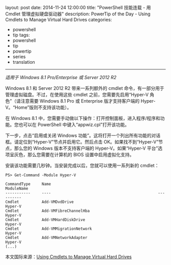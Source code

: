 layout: post
date: 2014-11-24 12:00:00
title: "PowerShell 技能连载 - 用 Cmdlet 管理虚拟硬盘驱动器"
description: PowerTip of the Day - Using Cmdlets to Manage Virtual Hard Drives
categories:
- powershell
- tip
tags:
- powershell
- tip
- powertip
- series
- translation
---
_适用于 Windows 8.1 Pro/Enterprise 或 Server 2012 R2_

Windows 8.1 和 Server 2012 R2 带来一系列额外的 cmdlet 命令，有一部分用于管理虚拟磁盘。不过，在使用这些 cmdlet 之前，您需要先启用“Hyper-V 角色”（请注意需要 Windows 8.1 Pro 或 Enterprise 版才支持客户端的 Hyper-V。“Home”版则不支持该功能）。 

在 Windows 8.1 中，您需要手动做以下操作：打开控制面板，进入程序/程序和功能。您也可以在 PowerShell 中键入“appwiz.cpl”打开该功能。

下一步，点击“启用或关闭 Windows 功能”。这将打开一个列出所有功能的对话框。请定位到“Hyper-V”节点并启用它。然后点击 OK。如果找不到“Hyper-V”节点，那么您的 Windows 版本不支持客户端的 Hyper-V。如果“Hyper-V 平台”选项呈灰色，那么您需要在计算机的 BIOS 设置中启用虚拟化支持。

安装该功能需要几秒钟。当安装完成以后，您就可以使用一系列新的 cmdlet：

```
PS> Get-Command -Module Hyper-V

CommandType     Name                                               ModuleName     
-----------     ----                                               ----------     
Cmdlet          Add-VMDvdDrive                                     Hyper-V        
Cmdlet          Add-VMFibreChannelHba                              Hyper-V        
Cmdlet          Add-VMHardDiskDrive                                Hyper-V        
Cmdlet          Add-VMMigrationNetwork                             Hyper-V        
Cmdlet          Add-VMNetworkAdapter                               Hyper-V         
(...)
```

<!--more-->
本文国际来源：[Using Cmdlets to Manage Virtual Hard Drives](http://community.idera.com/powershell/powertips/b/tips/posts/using-cmdlets-to-manage-virtual-hard-drives)
